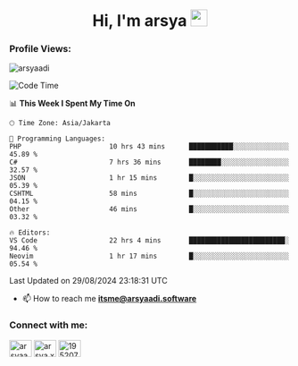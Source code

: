 <h1 align="center">Hi, I'm arsya 
  <img src="https://media.giphy.com/media/hvRJCLFzcasrR4ia7z/giphy.gif" width="30px"/>
</h1>

<p align="left"> <h3>Profile Views:</h3> <img src="https://komarev.com/ghpvc/?username=arsyaadi&label=Profile%20views&color=0e75b6&style=flat" alt="arsyaadi" /> </p>

<!--START_SECTION:waka-->
![Code Time](http://img.shields.io/badge/Code%20Time-3%2C185%20hrs%2055%20mins-blue)

📊 **This Week I Spent My Time On** 

```text
🕑︎ Time Zone: Asia/Jakarta

💬 Programming Languages: 
PHP                      10 hrs 43 mins      ███████████░░░░░░░░░░░░░░   45.89 % 
C#                       7 hrs 36 mins       ████████░░░░░░░░░░░░░░░░░   32.57 % 
JSON                     1 hr 15 mins        █░░░░░░░░░░░░░░░░░░░░░░░░   05.39 % 
CSHTML                   58 mins             █░░░░░░░░░░░░░░░░░░░░░░░░   04.15 % 
Other                    46 mins             █░░░░░░░░░░░░░░░░░░░░░░░░   03.32 % 

🔥 Editors: 
VS Code                  22 hrs 4 mins       ████████████████████████░   94.46 % 
Neovim                   1 hr 17 mins        █░░░░░░░░░░░░░░░░░░░░░░░░   05.54 % 
```


 Last Updated on 29/08/2024 23:18:31 UTC
<!--END_SECTION:waka-->

- 📫 How to reach me **itsme@arsyaadi.software**


<h3 align="left">Connect with me:</h3>
<p align="left">
<a href="https://linkedin.com/in/arsyaadi" target="blank"><img align="center" src="https://raw.githubusercontent.com/rahuldkjain/github-profile-readme-generator/master/src/images/icons/Social/linked-in-alt.svg" alt="arsyaadi" height="30" width="40" /></a>
<a href="https://fb.com/arsya.xkz" target="blank"><img align="center" src="https://raw.githubusercontent.com/rahuldkjain/github-profile-readme-generator/master/src/images/icons/Social/facebook.svg" alt="arsya.xkz" height="30" width="40" /></a>
<a href="https://stackoverflow.com/users/19520749" target="blank"><img align="center" src="https://raw.githubusercontent.com/rahuldkjain/github-profile-readme-generator/master/src/images/icons/Social/stack-overflow.svg" alt="19520749" height="30" width="40" /></a>
</p>
